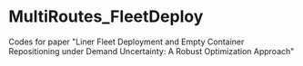 # MultiRoutes_FleetDeploy
Codes for paper "Liner Fleet Deployment and Empty Container Repositioning under Demand Uncertainty: A Robust Optimization Approach"
